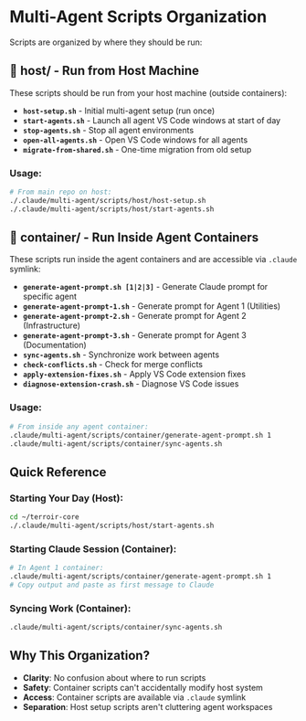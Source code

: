 # Multi-Agent Scripts Organization

Scripts are organized by where they should be run:

## 📁 host/ - Run from Host Machine

These scripts should be run from your host machine (outside containers):

- **`host-setup.sh`** - Initial multi-agent setup (run once)
- **`start-agents.sh`** - Launch all agent VS Code windows at start of day
- **`stop-agents.sh`** - Stop all agent environments
- **`open-all-agents.sh`** - Open VS Code windows for all agents
- **`migrate-from-shared.sh`** - One-time migration from old setup

### Usage:
```bash
# From main repo on host:
./.claude/multi-agent/scripts/host/host-setup.sh
./.claude/multi-agent/scripts/host/start-agents.sh
```

## 📁 container/ - Run Inside Agent Containers

These scripts run inside the agent containers and are accessible via `.claude` symlink:

- **`generate-agent-prompt.sh [1|2|3]`** - Generate Claude prompt for specific agent
- **`generate-agent-prompt-1.sh`** - Generate prompt for Agent 1 (Utilities)
- **`generate-agent-prompt-2.sh`** - Generate prompt for Agent 2 (Infrastructure)
- **`generate-agent-prompt-3.sh`** - Generate prompt for Agent 3 (Documentation)
- **`sync-agents.sh`** - Synchronize work between agents
- **`check-conflicts.sh`** - Check for merge conflicts
- **`apply-extension-fixes.sh`** - Apply VS Code extension fixes
- **`diagnose-extension-crash.sh`** - Diagnose VS Code issues

### Usage:
```bash
# From inside any agent container:
.claude/multi-agent/scripts/container/generate-agent-prompt.sh 1
.claude/multi-agent/scripts/container/sync-agents.sh
```

## Quick Reference

### Starting Your Day (Host):
```bash
cd ~/terroir-core
./.claude/multi-agent/scripts/host/start-agents.sh
```

### Starting Claude Session (Container):
```bash
# In Agent 1 container:
.claude/multi-agent/scripts/container/generate-agent-prompt.sh 1
# Copy output and paste as first message to Claude
```

### Syncing Work (Container):
```bash
.claude/multi-agent/scripts/container/sync-agents.sh
```

## Why This Organization?

- **Clarity**: No confusion about where to run scripts
- **Safety**: Container scripts can't accidentally modify host system
- **Access**: Container scripts are available via `.claude` symlink
- **Separation**: Host setup scripts aren't cluttering agent workspaces